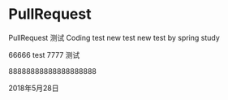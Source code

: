 # PullRequest
PullRequest 测试
Coding test
new test
new test by spring
study

66666
test
7777
测试

88888888888888888888

2018年5月28日
